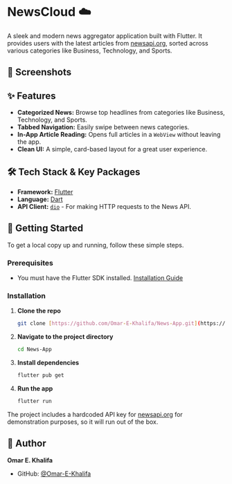# NewsCloud ☁️

A sleek and modern news aggregator application built with Flutter. It provides users with the latest articles from [newsapi.org](https://newsapi.org), sorted across various categories like Business, Technology, and Sports.

## 📸 Screenshots


## ✨ Features

* **Categorized News:** Browse top headlines from categories like Business, Technology, and Sports.
* **Tabbed Navigation:** Easily swipe between news categories.
* **In-App Article Reading:** Opens full articles in a `WebView` without leaving the app.
* **Clean UI:** A simple, card-based layout for a great user experience.


## 🛠️ Tech Stack & Key Packages

* **Framework:** [Flutter](https://flutter.dev/)
* **Language:** [Dart](https://dart.dev/)
* **API Client:** [`dio`](https://pub.dev/packages/dio) - For making HTTP requests to the News API.

## 🚀 Getting Started

To get a local copy up and running, follow these simple steps.

### Prerequisites

* You must have the Flutter SDK installed. [Installation Guide](https://flutter.dev/docs/get-started/install)

### Installation

1.  **Clone the repo**
    ```sh
    git clone [https://github.com/Omar-E-Khalifa/News-App.git](https://github.com/Omar-E-Khalifa/News-App.git)
    ```

2.  **Navigate to the project directory**
    ```sh
    cd News-App
    ```

3.  **Install dependencies**
    ```sh
    flutter pub get
    ```

4.  **Run the app**
    ```sh
    flutter run
    ```

The project includes a hardcoded API key for [newsapi.org](https://newsapi.org) for demonstration purposes, so it will run out of the box.

## 👤 Author

**Omar E. Khalifa**
* GitHub: [@Omar-E-Khalifa](https://github.com/Omar-E-Khalifa)